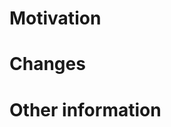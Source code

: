 # Motivation

<!-- Describe the motivation that lead to the PR -->

# Changes

<!-- List the changes that have been developed -->

# Other information

<!-- Please provide any useful other information e.g. screenshots -->
